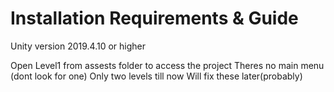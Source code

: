 # Installation Requirements & Guide
 Unity version 2019.4.10 or higher
 
 Open Level1 from assests folder to access the project
 Theres no main menu (dont look for one)
 Only two levels till now
 Will fix these later(probably) 
 
 
 





